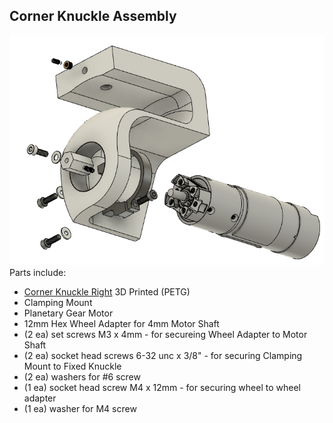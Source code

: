 ## Corner Knuckle Assembly
![Corner Knuckle Assembly](/Images/Corner_Knuckle_Assy.png?raw=true "Corner Knuckle Assembly")
Parts include:
+ [Corner Knuckle Right](/3d%20Prints/Corner%20Knuckle%20Right.stl) 3D Printed (PETG)
+ Clamping Mount
+ Planetary Gear Motor
+ 12mm Hex Wheel Adapter for 4mm Motor Shaft
+ (2 ea) set screws M3 x 4mm - for secureing Wheel Adapter to Motor Shaft
+ (2 ea) socket head screws 6-32 unc x 3/8" - for securing Clamping Mount to Fixed Knuckle
+ (2 ea) washers for #6 screw
+ (1 ea) socket head screw M4 x 12mm - for securing wheel to wheel adapter
+ (1 ea) washer for M4 screw
